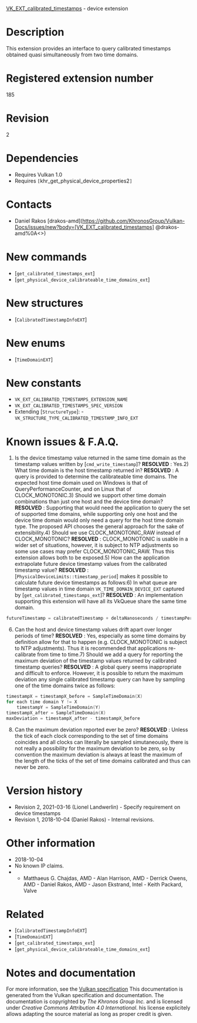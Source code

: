 [VK_EXT_calibrated_timestamps](https://www.khronos.org/registry/vulkan/specs/1.3-extensions/man/html/VK_EXT_calibrated_timestamps.html) - device extension

# Description
This extension provides an interface to query calibrated timestamps obtained
quasi simultaneously from two time domains.

# Registered extension number
185

# Revision
2

# Dependencies
- Requires Vulkan 1.0
- Requires `[`khr_get_physical_device_properties2`]`

# Contacts
- Daniel Rakos [drakos-amd](https://github.com/KhronosGroup/Vulkan-Docs/issues/new?body=[VK_EXT_calibrated_timestamps] @drakos-amd%0A<<Here describe the issue or question you have about the VK_EXT_calibrated_timestamps extension>>)

# New commands
- [`get_calibrated_timestamps_ext`]
- [`get_physical_device_calibrateable_time_domains_ext`]

# New structures
- [`CalibratedTimestampInfoEXT`]

# New enums
- [`TimeDomainEXT`]

# New constants
- `VK_EXT_CALIBRATED_TIMESTAMPS_EXTENSION_NAME`
- `VK_EXT_CALIBRATED_TIMESTAMPS_SPEC_VERSION`
- Extending [`StructureType`]:  - `VK_STRUCTURE_TYPE_CALIBRATED_TIMESTAMP_INFO_EXT`

# Known issues & F.A.Q.
1) Is the device timestamp value returned in the same time domain as the
timestamp values written by [`cmd_write_timestamp`]? **RESOLVED** : Yes.2) What time domain is the host timestamp returned in? **RESOLVED** : A query is provided to determine the calibrateable time domains.
The expected host time domain used on Windows is that of
QueryPerformanceCounter, and on Linux that of CLOCK_MONOTONIC.3) Should we support other time domain combinations than just one host and
the device time domain? **RESOLVED** : Supporting that would need the application to query the set of
supported time domains, while supporting only one host and the device time
domain would only need a query for the host time domain type.
The proposed API chooses the general approach for the sake of extensibility.4) Should we use CLOCK_MONOTONIC_RAW instead of CLOCK_MONOTONIC? **RESOLVED** : CLOCK_MONOTONIC is usable in a wider set of situations, however,
it is subject to NTP adjustments so some use cases may prefer
CLOCK_MONOTONIC_RAW.
Thus this extension allows both to be exposed.5) How can the application extrapolate future device timestamp values from
the calibrated timestamp value? **RESOLVED** : [`PhysicalDeviceLimits::timestamp_period`] makes it
possible to calculate future device timestamps as follows:6) In what queue are timestamp values in time domain
`VK_TIME_DOMAIN_DEVICE_EXT` captured by
[`get_calibrated_timestamps_ext`]? **RESOLVED** : An implementation supporting this extension will have all its
VkQueue share the same time domain.
```c
futureTimestamp = calibratedTimestamp + deltaNanoseconds / timestampPeriod
```
6) Can the host and device timestamp values drift apart over longer periods
of time? **RESOLVED** : Yes, especially as some time domains by definition allow for
that to happen (e.g. CLOCK_MONOTONIC is subject to NTP adjustments).
Thus it is recommended that applications re-calibrate from time to time.7) Should we add a query for reporting the maximum deviation of the
timestamp values returned by calibrated timestamp queries? **RESOLVED** : A global query seems inappropriate and difficult to enforce.
However, it is possible to return the maximum deviation any single
calibrated timestamp query can have by sampling one of the time domains
twice as follows:
```c
timestampX = timestampX_before = SampleTimeDomain(X)
for each time domain Y != X
    timestampY = SampleTimeDomain(Y)
timestampX_after = SampleTimeDomain(X)
maxDeviation = timestampX_after - timestampX_before
```
8) Can the maximum deviation reported ever be zero? **RESOLVED** : Unless the tick of each clock corresponding to the set of time
domains coincides and all clocks can literally be sampled simutaneously,
there is not really a possibility for the maximum deviation to be zero, so
by convention the maximum deviation is always at least the maximum of the
length of the ticks of the set of time domains calibrated and thus can never
be zero.

# Version history
- Revision 2, 2021-03-16 (Lionel Landwerlin)  - Specify requirement on device timestamps 
- Revision 1, 2018-10-04 (Daniel Rakos)  - Internal revisions.

# Other information
* 2018-10-04
* No known IP claims.
*   - Matthaeus G. Chajdas, AMD  - Alan Harrison, AMD  - Derrick Owens, AMD  - Daniel Rakos, AMD  - Jason Ekstrand, Intel  - Keith Packard, Valve

# Related
- [`CalibratedTimestampInfoEXT`]
- [`TimeDomainEXT`]
- [`get_calibrated_timestamps_ext`]
- [`get_physical_device_calibrateable_time_domains_ext`]

# Notes and documentation
For more information, see the [Vulkan specification](https://www.khronos.org/registry/vulkan/specs/1.3-extensions/html/vkspec.html)
This documentation is generated from the Vulkan specification and documentation.
The documentation is copyrighted by *The Khronos Group Inc.* and is licensed under *Creative Commons Attribution 4.0 International*.
his license explicitely allows adapting the source material as long as proper credit is given.
        